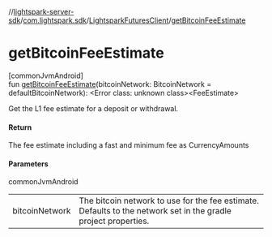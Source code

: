 //[lightspark-server-sdk](../../../index.md)/[com.lightspark.sdk](../index.md)/[LightsparkFuturesClient](index.md)/[getBitcoinFeeEstimate](get-bitcoin-fee-estimate.md)

# getBitcoinFeeEstimate

[commonJvmAndroid]\
fun [getBitcoinFeeEstimate](get-bitcoin-fee-estimate.md)(bitcoinNetwork: BitcoinNetwork = defaultBitcoinNetwork): &lt;Error class: unknown class&gt;&lt;FeeEstimate&gt;

Get the L1 fee estimate for a deposit or withdrawal.

#### Return

The fee estimate including a fast and minimum fee as CurrencyAmounts

#### Parameters

commonJvmAndroid

| | |
|---|---|
| bitcoinNetwork | The bitcoin network to use for the fee estimate. Defaults to the network set in the gradle     project properties. |
